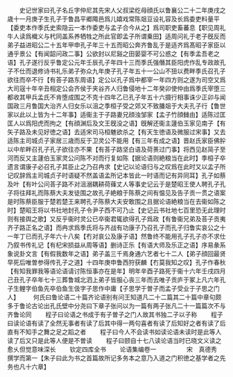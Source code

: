 <!-- { "loadSidebar": true } -->
　　史记世家曰孔子名丘字仲尼其先宋人父叔梁纥母顔氏以鲁襄公二十二年庚戌之歳十一月庚子生孔子于鲁昌平郷陬邑爲儿嬉戏常陈爼豆设礼容及长爲委吏料量平【委吏本作季氏史索隐云一本作委吏与孟子合今从之】爲司职吏畜蕃息【职见周礼牛人读爲樴义与杙同盖系养牺牲之所此官即孟子所谓乗田】适周问礼于老子旣反而弟子益进昭公二十五年甲申孔子年三十五而昭公奔齐鲁乱于是适齐爲髙昭子家臣以通乎景公【有闻韶问政二事】公欲封以尼谿之田晏婴不可公惑之【有季孟吾老之语】孔子遂行反乎鲁定公元年壬辰孔子年四十三而季氏强僭其臣阳虎作乱专政故孔子不仕而退修诗书礼乐弟子弥众九年庚子孔子年五十一公山不狃以费畔季氏召孔子欲往而卒不行【有荅子路东周语】定公以孔子爲中都宰一年四方则之遂为司空又爲大司宼十年辛丑相定公会齐侯于夹谷齐人归鲁侵地十二年癸卯使仲由爲季氏宰堕三都收其甲兵孟氏不肯堕成围之不克十四年乙已孔子年五十六摄行相事诛少正卯与闻国政三月鲁国大治齐人归女乐以沮之季桓子受之郊又不致膰爼于大夫孔子行【鲁世家以此以上皆为十二年事】适衞主于子路妻兄顔浊邹家【孟子竹顔雠由】适陈过匡匡人以爲阳虎而拘之【有顔渊后及文王旣没之语】旣解还衞主蘧伯玉家见南子【有矢子路及未见好徳之语】去适宋司马桓魋欲杀之【有天生徳语及微服过宋事】又去适陈主司城贞子家居三歳而反于卫灵公不能用【有三年有成之语】晋赵氏家臣佛肸以中牟畔召孔子孔子欲往亦不果【有荅子路坚白语及荷蒉过门事】将西见赵简子至河而反又主蘧伯玉家灵公问陈不对而行复如陈【据论语则絶粮当在此时】季桓子卒遗言谓康子必召孔子其臣止之乃召冉求【史记以论语归与之叹爲在此时又以孟子所记叹辞爲主司城贞子时语疑不然盖语孟所记本皆此一时语而记有异同耳】孔子如蔡及叶【有叶公问荅子路不对沮溺耦耕荷蓧丈人等事史记云于是楚昭王使人聘孔子孔子将往拜礼而陈蔡大夫发徒围之故孔子絶粮于陈蔡之间有愠见及告子贡一贯之语案是时陈蔡臣服于楚若楚王来聘孔子陈蔡大夫安敢围之且据论语絶粮当在去衞如陈之时】楚昭王将以书社地封孔子令尹子西不可乃止【史记云书社地七百里恐无此理时则有接舆之歌】又反乎衞时灵公已卒衞君辄欲得孔子爲政【有鲁衞兄弟及荅子贡夷齐子路正名之语】而冉求爲季氏将与齐战有功康子乃召孔子而孔子归鲁实哀公之十一年丁已而孔子年六十八矣【冇对哀公及康子语】然鲁终不能用孔子孔子亦不求仕乃叙书传礼记【有杞宋损益从周等语】删诗正乐【有语大师及乐正之语】序易彖系象说卦文言【有假我数年之语】弟子盖三千焉身通六艺者七十二人【弟子顔回最贤早死后唯曽参得传孔子之道】十四年庚申鲁西狩获麟【冇莫我知之叹】孔子作春秋【有知我罪我等语论语请讨陈恒事亦在是年】明年辛酉子路死于衞十六年壬戌四月己丑孔子卒年七十三葬鲁城北泗上弟子皆服心丧三年而去唯子贡庐于冢上凡六年孔子生鲤字伯鱼先卒伯鱼生伋字子思作中庸【子思学于曽子而孟子受业于子思之门人】
　　何氏曰鲁论语二十篇齐论语别有问王知道凡二十二篇其二十篇中章句颇多于鲁论古论出孔氏壁中分尧曰下章子张问以为一篇有两子张凡二十一篇篇次不与齐鲁论同
　　程子曰论语之书成于有子曽子之门人故其书独二子以子称
　　程子曰读论语有读了全然无事者有读了后其中得一两句喜者有读了后知好之者有读了后直有不知手之舞之足之蹈之者
　　程子曰今人不会读书如读论语未读时是此等人读了后又只是此等人便是不曽读
　　程子曰颐自十七八读论语当时已晓文义读之愈乆但觉意味深长
　　钦定四库全书
　　论语集编卷一　　　　　宋　真德秀　撰学而第一【朱子曰此为书之首篇故所记多务本之意乃入道之门积徳之基学者之先务也凡十六章】
